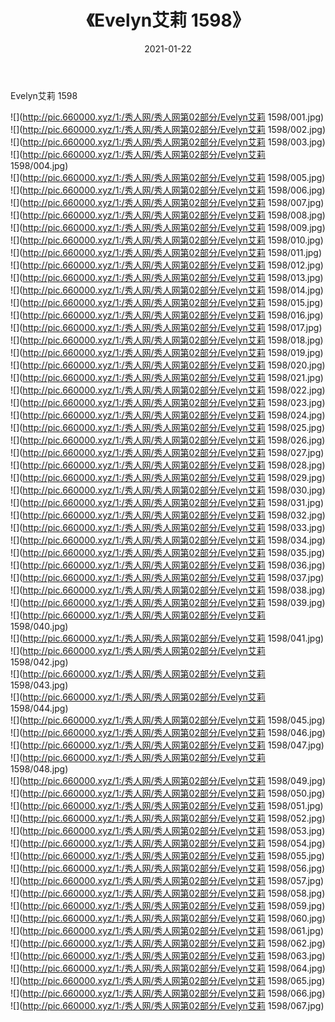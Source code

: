 ﻿---
layout: post
title:  《Evelyn艾莉 1598》
date:   2021-01-22
img: http://pic.660000.xyz/1:/秀人网/秀人网第02部分/Evelyn艾莉 1598/000.jpg
categories: [美女, 清纯, 唯美]
---

Evelyn艾莉 1598

  ![](http://pic.660000.xyz/1:/秀人网/秀人网第02部分/Evelyn艾莉 1598/001.jpg) <br> ![](http://pic.660000.xyz/1:/秀人网/秀人网第02部分/Evelyn艾莉 1598/002.jpg) <br> ![](http://pic.660000.xyz/1:/秀人网/秀人网第02部分/Evelyn艾莉 1598/003.jpg) <br> ![](http://pic.660000.xyz/1:/秀人网/秀人网第02部分/Evelyn艾莉 1598/004.jpg) <br> ![](http://pic.660000.xyz/1:/秀人网/秀人网第02部分/Evelyn艾莉 1598/005.jpg) <br> ![](http://pic.660000.xyz/1:/秀人网/秀人网第02部分/Evelyn艾莉 1598/006.jpg) <br> ![](http://pic.660000.xyz/1:/秀人网/秀人网第02部分/Evelyn艾莉 1598/007.jpg) <br> ![](http://pic.660000.xyz/1:/秀人网/秀人网第02部分/Evelyn艾莉 1598/008.jpg) <br> ![](http://pic.660000.xyz/1:/秀人网/秀人网第02部分/Evelyn艾莉 1598/009.jpg) <br> ![](http://pic.660000.xyz/1:/秀人网/秀人网第02部分/Evelyn艾莉 1598/010.jpg) <br> ![](http://pic.660000.xyz/1:/秀人网/秀人网第02部分/Evelyn艾莉 1598/011.jpg) <br> ![](http://pic.660000.xyz/1:/秀人网/秀人网第02部分/Evelyn艾莉 1598/012.jpg) <br> ![](http://pic.660000.xyz/1:/秀人网/秀人网第02部分/Evelyn艾莉 1598/013.jpg) <br> ![](http://pic.660000.xyz/1:/秀人网/秀人网第02部分/Evelyn艾莉 1598/014.jpg) <br> ![](http://pic.660000.xyz/1:/秀人网/秀人网第02部分/Evelyn艾莉 1598/015.jpg) <br> ![](http://pic.660000.xyz/1:/秀人网/秀人网第02部分/Evelyn艾莉 1598/016.jpg) <br> ![](http://pic.660000.xyz/1:/秀人网/秀人网第02部分/Evelyn艾莉 1598/017.jpg) <br> ![](http://pic.660000.xyz/1:/秀人网/秀人网第02部分/Evelyn艾莉 1598/018.jpg) <br> ![](http://pic.660000.xyz/1:/秀人网/秀人网第02部分/Evelyn艾莉 1598/019.jpg) <br> ![](http://pic.660000.xyz/1:/秀人网/秀人网第02部分/Evelyn艾莉 1598/020.jpg) <br> ![](http://pic.660000.xyz/1:/秀人网/秀人网第02部分/Evelyn艾莉 1598/021.jpg) <br> ![](http://pic.660000.xyz/1:/秀人网/秀人网第02部分/Evelyn艾莉 1598/022.jpg) <br> ![](http://pic.660000.xyz/1:/秀人网/秀人网第02部分/Evelyn艾莉 1598/023.jpg) <br> ![](http://pic.660000.xyz/1:/秀人网/秀人网第02部分/Evelyn艾莉 1598/024.jpg) <br> ![](http://pic.660000.xyz/1:/秀人网/秀人网第02部分/Evelyn艾莉 1598/025.jpg) <br> ![](http://pic.660000.xyz/1:/秀人网/秀人网第02部分/Evelyn艾莉 1598/026.jpg) <br> ![](http://pic.660000.xyz/1:/秀人网/秀人网第02部分/Evelyn艾莉 1598/027.jpg) <br> ![](http://pic.660000.xyz/1:/秀人网/秀人网第02部分/Evelyn艾莉 1598/028.jpg) <br> ![](http://pic.660000.xyz/1:/秀人网/秀人网第02部分/Evelyn艾莉 1598/029.jpg) <br> ![](http://pic.660000.xyz/1:/秀人网/秀人网第02部分/Evelyn艾莉 1598/030.jpg) <br> ![](http://pic.660000.xyz/1:/秀人网/秀人网第02部分/Evelyn艾莉 1598/031.jpg) <br> ![](http://pic.660000.xyz/1:/秀人网/秀人网第02部分/Evelyn艾莉 1598/032.jpg) <br> ![](http://pic.660000.xyz/1:/秀人网/秀人网第02部分/Evelyn艾莉 1598/033.jpg) <br> ![](http://pic.660000.xyz/1:/秀人网/秀人网第02部分/Evelyn艾莉 1598/034.jpg) <br> ![](http://pic.660000.xyz/1:/秀人网/秀人网第02部分/Evelyn艾莉 1598/035.jpg) <br> ![](http://pic.660000.xyz/1:/秀人网/秀人网第02部分/Evelyn艾莉 1598/036.jpg) <br> ![](http://pic.660000.xyz/1:/秀人网/秀人网第02部分/Evelyn艾莉 1598/037.jpg) <br> ![](http://pic.660000.xyz/1:/秀人网/秀人网第02部分/Evelyn艾莉 1598/038.jpg) <br> ![](http://pic.660000.xyz/1:/秀人网/秀人网第02部分/Evelyn艾莉 1598/039.jpg) <br> ![](http://pic.660000.xyz/1:/秀人网/秀人网第02部分/Evelyn艾莉 1598/040.jpg) <br> ![](http://pic.660000.xyz/1:/秀人网/秀人网第02部分/Evelyn艾莉 1598/041.jpg) <br> ![](http://pic.660000.xyz/1:/秀人网/秀人网第02部分/Evelyn艾莉 1598/042.jpg) <br> ![](http://pic.660000.xyz/1:/秀人网/秀人网第02部分/Evelyn艾莉 1598/043.jpg) <br> ![](http://pic.660000.xyz/1:/秀人网/秀人网第02部分/Evelyn艾莉 1598/044.jpg) <br> ![](http://pic.660000.xyz/1:/秀人网/秀人网第02部分/Evelyn艾莉 1598/045.jpg) <br> ![](http://pic.660000.xyz/1:/秀人网/秀人网第02部分/Evelyn艾莉 1598/046.jpg) <br> ![](http://pic.660000.xyz/1:/秀人网/秀人网第02部分/Evelyn艾莉 1598/047.jpg) <br> ![](http://pic.660000.xyz/1:/秀人网/秀人网第02部分/Evelyn艾莉 1598/048.jpg) <br> ![](http://pic.660000.xyz/1:/秀人网/秀人网第02部分/Evelyn艾莉 1598/049.jpg) <br> ![](http://pic.660000.xyz/1:/秀人网/秀人网第02部分/Evelyn艾莉 1598/050.jpg) <br> ![](http://pic.660000.xyz/1:/秀人网/秀人网第02部分/Evelyn艾莉 1598/051.jpg) <br> ![](http://pic.660000.xyz/1:/秀人网/秀人网第02部分/Evelyn艾莉 1598/052.jpg) <br> ![](http://pic.660000.xyz/1:/秀人网/秀人网第02部分/Evelyn艾莉 1598/053.jpg) <br> ![](http://pic.660000.xyz/1:/秀人网/秀人网第02部分/Evelyn艾莉 1598/054.jpg) <br> ![](http://pic.660000.xyz/1:/秀人网/秀人网第02部分/Evelyn艾莉 1598/055.jpg) <br> ![](http://pic.660000.xyz/1:/秀人网/秀人网第02部分/Evelyn艾莉 1598/056.jpg) <br> ![](http://pic.660000.xyz/1:/秀人网/秀人网第02部分/Evelyn艾莉 1598/057.jpg) <br> ![](http://pic.660000.xyz/1:/秀人网/秀人网第02部分/Evelyn艾莉 1598/058.jpg) <br> ![](http://pic.660000.xyz/1:/秀人网/秀人网第02部分/Evelyn艾莉 1598/059.jpg) <br> ![](http://pic.660000.xyz/1:/秀人网/秀人网第02部分/Evelyn艾莉 1598/060.jpg) <br> ![](http://pic.660000.xyz/1:/秀人网/秀人网第02部分/Evelyn艾莉 1598/061.jpg) <br> ![](http://pic.660000.xyz/1:/秀人网/秀人网第02部分/Evelyn艾莉 1598/062.jpg) <br> ![](http://pic.660000.xyz/1:/秀人网/秀人网第02部分/Evelyn艾莉 1598/063.jpg) <br> ![](http://pic.660000.xyz/1:/秀人网/秀人网第02部分/Evelyn艾莉 1598/064.jpg) <br> ![](http://pic.660000.xyz/1:/秀人网/秀人网第02部分/Evelyn艾莉 1598/065.jpg) <br> ![](http://pic.660000.xyz/1:/秀人网/秀人网第02部分/Evelyn艾莉 1598/066.jpg) <br> ![](http://pic.660000.xyz/1:/秀人网/秀人网第02部分/Evelyn艾莉 1598/067.jpg) <br>